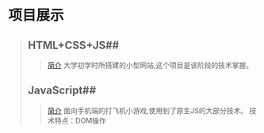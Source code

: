 # 项目展示
>## HTML+CSS+JS##
>>[简介]: https://rgun9.github.io/farming "种地项目"
[简介] 大学初学时所搭建的小型网站,这个项目是该阶段的技术掌握。
>## JavaScript##
>>[简介]: https://rgun9.github.io/plan "面向手机端的打飞机小游戏"
[简介] 面向手机端的打飞机小游戏,使用到了原生JS的大部分技术。
技术特点：DOM操作